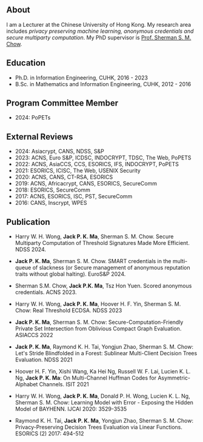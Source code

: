 
## About
I am a Lecturer at the Chinese University of Hong Kong. My research area includes *privacy preserving machine learning, anonymous credentials and secure multiparty computation*. My PhD supervisor is [Prof. Sherman S. M. Chow](https://staff.ie.cuhk.edu.hk/~smchow/).

## Education
- Ph.D. in Information Engineering, CUHK, 2016 - 2023 
- B.Sc. in Mathematics and Information Engineering, CUHK, 2012 - 2016

## Program Committee Member

- 2024: PoPETs

## External Reviews 
- 2024: Asiacrypt, CANS, NDSS, S&P
- 2023: ACNS, Euro S&P, ICDSC, INDOCRYPT, TDSC, The Web, PoPETS
- 2022: ACNS, AsiaCCS, CCS, ESORICS, IFS, INDOCRYPT, PoPETS
- 2021: ESORICS, ICISC, The Web, USENIX Security 
- 2020: ACNS, CANS, CT-RSA, ESORICS 
- 2019: ACNS, Africacrypt, CANS, ESORICS, SecureComm 
- 2018: ESORICS, SecureComm
- 2017: ACNS, ESORICS, ISC, PST, SecureComm  
- 2016: CANS, Inscrypt, WPES


## Publication

- Harry W. H. Wong, **Jack P. K. Ma**, Sherman S. M. Chow. Secure Multiparty Computation of Threshold Signatures Made More Efficient. NDSS 2024.

- **Jack P. K. Ma**, Sherman S. M. Chow. SMART credentials in the multi-queue of slackness (or Secure management of anonymous reputation traits without global halting). EuroS&P 2024.

- Sherman S.M. Chow, **Jack P.K. Ma**, Tsz Hon Yuen. Scored anonymous credentials. ACNS 2023.

- Harry W. H. Wong, **Jack P. K. Ma**, Hoover H. F. Yin, Sherman S. M. Chow: Real Threshold ECDSA. NDSS 2023

- **Jack P. K. Ma**, Sherman S. M. Chow: Secure-Computation-Friendly Private Set Intersection from Oblivious Compact Graph Evaluation. ASIACCS 2022

- **Jack P. K. Ma**, Raymond K. H. Tai, Yongjun Zhao, Sherman S. M. Chow: Let's Stride Blindfolded in a Forest: Sublinear Multi-Client Decision Trees Evaluation. NDSS 2021

- Hoover H. F. Yin, Xishi Wang, Ka Hei Ng, Russell W. F. Lai, Lucien K. L. Ng, **Jack P. K. Ma**: On Multi-Channel Huffman Codes for Asymmetric-Alphabet Channels. ISIT 2021

- Harry W. H. Wong, **Jack P. K. Ma**, Donald P. H. Wong, Lucien K. L. Ng, Sherman S. M. Chow: Learning Model with Error - Exposing the Hidden Model of BAYHENN. IJCAI 2020: 3529-3535

- Raymond K. H. Tai, **Jack P. K. Ma**, Yongjun Zhao, Sherman S. M. Chow: Privacy-Preserving Decision Trees Evaluation via Linear Functions. ESORICS (2) 2017: 494-512
